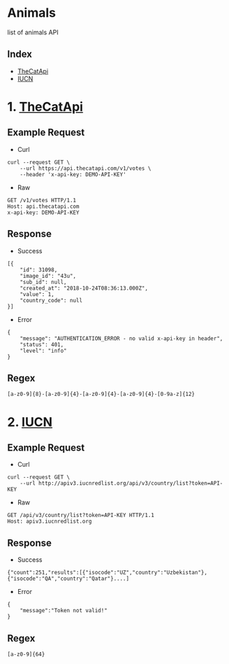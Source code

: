 # Animals
list of animals API

## Index
* [TheCatApi](#1-thecatapi)
* [IUCN](#2-iucn)

# 1. [TheCatApi](https://docs.thecatapi.com/)

## __Example Request__
* Curl
```
curl --request GET \
    --url https://api.thecatapi.com/v1/votes \
    --header 'x-api-key: DEMO-API-KEY'
```

* Raw
```
GET /v1/votes HTTP/1.1
Host: api.thecatapi.com
x-api-key: DEMO-API-KEY
```

## __Response__
* Success
```
[{
    "id": 31098,
    "image_id": "43u",
    "sub_id": null,
    "created_at": "2018-10-24T08:36:13.000Z",
    "value": 1,
    "country_code": null
}]
```
* Error
```
{
    "message": "AUTHENTICATION_ERROR - no valid x-api-key in header",
    "status": 401,
    "level": "info"
}
```

## __Regex__
```
[a-z0-9]{8}-[a-z0-9]{4}-[a-z0-9]{4}-[a-z0-9]{4}-[0-9a-z]{12}
```

# 2. [IUCN](http://apiv3.iucnredlist.org/api/v3/docs)

## __Example Request__
* Curl
```
curl --request GET \
    --url http://apiv3.iucnredlist.org/api/v3/country/list?token=API-KEY
```

* Raw
```
GET /api/v3/country/list?token=API-KEY HTTP/1.1
Host: apiv3.iucnredlist.org
```

## __Response__
* Success
```
{"count":251,"results":[{"isocode":"UZ","country":"Uzbekistan"},{"isocode":"QA","country":"Qatar"}....]
```
* Error
```
{
    "message":"Token not valid!"
}
```

## __Regex__
```
[a-z0-9]{64}
```
